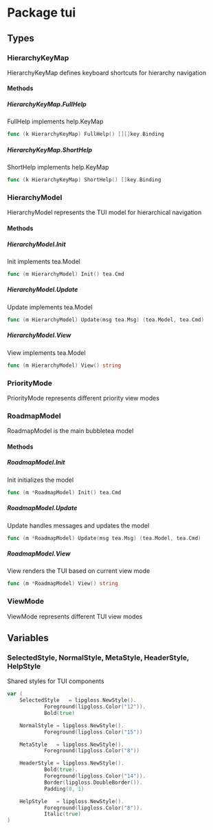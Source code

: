 # Package tui

## Types

### HierarchyKeyMap

HierarchyKeyMap defines keyboard shortcuts for hierarchy navigation


#### Methods

##### HierarchyKeyMap.FullHelp

FullHelp implements help.KeyMap


```go
func (k HierarchyKeyMap) FullHelp() [][]key.Binding
```

##### HierarchyKeyMap.ShortHelp

ShortHelp implements help.KeyMap


```go
func (k HierarchyKeyMap) ShortHelp() []key.Binding
```

### HierarchyModel

HierarchyModel represents the TUI model for hierarchical navigation


#### Methods

##### HierarchyModel.Init

Init implements tea.Model


```go
func (m HierarchyModel) Init() tea.Cmd
```

##### HierarchyModel.Update

Update implements tea.Model


```go
func (m HierarchyModel) Update(msg tea.Msg) (tea.Model, tea.Cmd)
```

##### HierarchyModel.View

View implements tea.Model


```go
func (m HierarchyModel) View() string
```

### PriorityMode

PriorityMode represents different priority view modes


### RoadmapModel

RoadmapModel is the main bubbletea model


#### Methods

##### RoadmapModel.Init

Init initializes the model


```go
func (m *RoadmapModel) Init() tea.Cmd
```

##### RoadmapModel.Update

Update handles messages and updates the model


```go
func (m *RoadmapModel) Update(msg tea.Msg) (tea.Model, tea.Cmd)
```

##### RoadmapModel.View

View renders the TUI based on current view mode


```go
func (m *RoadmapModel) View() string
```

### ViewMode

ViewMode represents different TUI view modes


## Variables

### SelectedStyle, NormalStyle, MetaStyle, HeaderStyle, HelpStyle

Shared styles for TUI components


```go
var (
	SelectedStyle	= lipgloss.NewStyle().
			Foreground(lipgloss.Color("12")).
			Bold(true)

	NormalStyle	= lipgloss.NewStyle().
			Foreground(lipgloss.Color("15"))

	MetaStyle	= lipgloss.NewStyle().
			Foreground(lipgloss.Color("8"))

	HeaderStyle	= lipgloss.NewStyle().
			Bold(true).
			Foreground(lipgloss.Color("14")).
			Border(lipgloss.DoubleBorder()).
			Padding(0, 1)

	HelpStyle	= lipgloss.NewStyle().
			Foreground(lipgloss.Color("8")).
			Italic(true)
)
```

